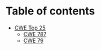 # Table of contents

* [CWE Top 25](README.md)
  * [CWE 787](cwe-top-25/cwe-787.md)
  * [CWE 79](cwe-top-25/cwe-79.md)
